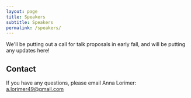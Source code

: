 ```yaml
---
layout: page
title: Speakers
subtitle: Speakers
permalink: /speakers/
---
```


<div class="pretty-links">

We'll be putting out a call for talk proposals in early fall, and will be putting any updates here!

## Contact

If you have any questions, please email Anna Lorimer: [a.lorimer49@gmail.com](mailto:a.lorimer49@gmail.com)

</div>


